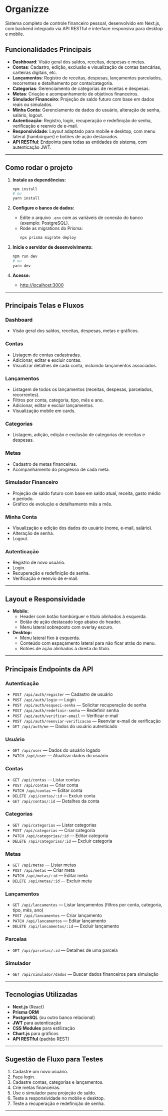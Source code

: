 # Organizze

Sistema completo de controle financeiro pessoal, desenvolvido em Next.js, com backend integrado via API RESTful e interface responsiva para desktop e mobile.

## **Funcionalidades Principais**

- **Dashboard**: Visão geral dos saldos, receitas, despesas e metas.
- **Contas**: Cadastro, edição, exclusão e visualização de contas bancárias, carteiras digitais, etc.
- **Lançamentos**: Registro de receitas, despesas, lançamentos parcelados, recorrentes e detalhamento por conta/categoria.
- **Categorias**: Gerenciamento de categorias de receitas e despesas.
- **Metas**: Criação e acompanhamento de objetivos financeiros.
- **Simulador Financeiro**: Projeção de saldo futuro com base em dados reais ou simulados.
- **Minha Conta**: Gerenciamento de dados do usuário, alteração de senha, salário, logout.
- **Autenticação**: Registro, login, recuperação e redefinição de senha, verificação e reenvio de e-mail.
- **Responsividade**: Layout adaptado para mobile e desktop, com menu lateral (hambúrguer) e botões de ação destacados.
- **API RESTful**: Endpoints para todas as entidades do sistema, com autenticação JWT.

---

## **Como rodar o projeto**

1. **Instale as dependências:**
   ```bash
   npm install
   # ou
   yarn install
   ```

2. **Configure o banco de dados:**
   - Edite o arquivo `.env` com as variáveis de conexão do banco (exemplo: PostgreSQL).
   - Rode as migrations do Prisma:
     ```bash
     npx prisma migrate deploy
     ```

3. **Inicie o servidor de desenvolvimento:**
   ```bash
   npm run dev
   # ou
   yarn dev
   ```

4. **Acesse:**
   - [http://localhost:3000](http://localhost:3000)

---

## **Principais Telas e Fluxos**

### **Dashboard**
- Visão geral dos saldos, receitas, despesas, metas e gráficos.

### **Contas**
- Listagem de contas cadastradas.
- Adicionar, editar e excluir contas.
- Visualizar detalhes de cada conta, incluindo lançamentos associados.

### **Lançamentos**
- Listagem de todos os lançamentos (receitas, despesas, parcelados, recorrentes).
- Filtros por conta, categoria, tipo, mês e ano.
- Adicionar, editar e excluir lançamentos.
- Visualização mobile em cards.

### **Categorias**
- Listagem, adição, edição e exclusão de categorias de receitas e despesas.

### **Metas**
- Cadastro de metas financeiras.
- Acompanhamento do progresso de cada meta.

### **Simulador Financeiro**
- Projeção de saldo futuro com base em saldo atual, receita, gasto médio e período.
- Gráfico de evolução e detalhamento mês a mês.

### **Minha Conta**
- Visualização e edição dos dados do usuário (nome, e-mail, salário).
- Alteração de senha.
- Logout.

### **Autenticação**
- Registro de novo usuário.
- Login.
- Recuperação e redefinição de senha.
- Verificação e reenvio de e-mail.

---

## **Layout e Responsividade**

- **Mobile:**  
  - Header com botão hambúrguer e título alinhados à esquerda.
  - Botão de ação destacado logo abaixo do header.
  - Menu lateral sobreposto com overlay escuro.
- **Desktop:**  
  - Menu lateral fixo à esquerda.
  - Conteúdo com espaçamento lateral para não ficar atrás do menu.
  - Botões de ação alinhados à direita do título.

---

## **Principais Endpoints da API**

### **Autenticação**
- `POST /api/auth/register` — Cadastro de usuário
- `POST /api/auth/login` — Login
- `POST /api/auth/esqueci-senha` — Solicitar recuperação de senha
- `POST /api/auth/redefinir-senha` — Redefinir senha
- `POST /api/auth/verificar-email` — Verificar e-mail
- `POST /api/auth/reenviar-verificacao` — Reenviar e-mail de verificação
- `GET /api/auth/me` — Dados do usuário autenticado

### **Usuário**
- `GET /api/user` — Dados do usuário logado
- `PATCH /api/user` — Atualizar dados do usuário

### **Contas**
- `GET /api/contas` — Listar contas
- `POST /api/contas` — Criar conta
- `PATCH /api/contas` — Editar conta
- `DELETE /api/contas/:id` — Excluir conta
- `GET /api/contas/:id` — Detalhes da conta

### **Categorias**
- `GET /api/categorias` — Listar categorias
- `POST /api/categorias` — Criar categoria
- `PATCH /api/categorias/:id` — Editar categoria
- `DELETE /api/categorias/:id` — Excluir categoria

### **Metas**
- `GET /api/metas` — Listar metas
- `POST /api/metas` — Criar meta
- `PATCH /api/metas/:id` — Editar meta
- `DELETE /api/metas/:id` — Excluir meta

### **Lançamentos**
- `GET /api/lancamentos` — Listar lançamentos (filtros por conta, categoria, tipo, mês, ano)
- `POST /api/lancamentos` — Criar lançamento
- `PATCH /api/lancamentos` — Editar lançamento
- `DELETE /api/lancamentos/:id` — Excluir lançamento

### **Parcelas**
- `GET /api/parcelas/:id` — Detalhes de uma parcela

### **Simulador**
- `GET /api/simulador/dados` — Buscar dados financeiros para simulação

---

## **Tecnologias Utilizadas**

- **Next.js** (React)
- **Prisma ORM**
- **PostgreSQL** (ou outro banco relacional)
- **JWT** para autenticação
- **CSS Modules** para estilização
- **Chart.js** para gráficos
- **API RESTful** (padrão REST)

---

## **Sugestão de Fluxo para Testes**

1. Cadastre um novo usuário.
2. Faça login.
3. Cadastre contas, categorias e lançamentos.
4. Crie metas financeiras.
5. Use o simulador para projeção de saldo.
6. Teste a responsividade no mobile e desktop.
7. Teste a recuperação e redefinição de senha.

---

